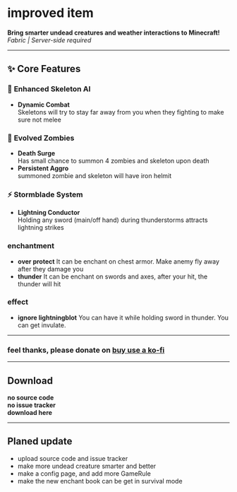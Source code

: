 # improved item

**Bring smarter undead creatures and weather interactions to Minecraft!**  
*Fabric | Server-side required*

---

## ✨ Core Features

### 🦴 **Enhanced Skeleton AI**
- **Dynamic Combat**\
  Skeletons will try to stay far away from you when they fighting to make sure not melee

### 🧟 **Evolved Zombies**
- **Death Surge**  
  Has small chance to summon 4 zombies and skeleton upon death
- **Persistent Aggro**  
  summoned zombie and skeleton will have iron helmit

### ⚡ **Stormblade System**
- **Lightning Conductor**  
  Holding any sword (main/off hand) during thunderstorms attracts lightning strikes

### **enchantment**
- **over protect**
  It can be enchant on chest armor. Make anemy fly away after they damage you
- **thunder**
  It can be enchant on swords and axes, after your hit, the thunder will hit

### **effect**
- **ignore lightningblot**
  You can have it while holding sword in thunder. You can get invulate.

---

### feel thanks, please donate on [buy use a ko-fi](https://ko-fi.com/zhengzhengyiyi)

---

## Download
**no source code**\
**no issue tracker**\
**download here**

---

## Planed update
- upload source code and issue tracker
- make more undead creature smarter and better
- make a config page, and add more GameRule
- make the new enchant book can be get in survival mode